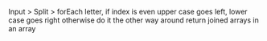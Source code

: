 Input > Split > forEach letter, if index is even
upper case goes left, lower case goes right
otherwise do it the other way around
return joined arrays in an array
